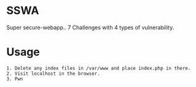 SSWA
====

Super secure-webapp..
7 Challenges with 4 types of vulnerability.

Usage
====

	1. Delete any index files in /var/www and place index.php in there.
	2. Visit localhost in the browser.
	3. Pwn